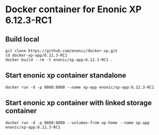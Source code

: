 # Docker container for Enonic XP 6.12.3-RC1

## Build local

    git clone https://github.com/enonic/docker-xp.git
    cd docker-xp-app/6.12.3-RC1
    docker build --rm -t enonic/xp-app:6.12.3-RC1 .

## Start enonic xp container standalone

    docker run -d -p 8080:8080 --name xp-app enonic/xp-app:6.12.3-RC1

## Start enonic xp container with linked storage container

    docker run -d -p 8080:8080 --volumes-from xp-home --name xp-app enonic/xp-app:6.12.3-RC1

